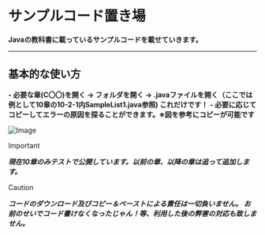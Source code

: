 # サンプルコード置き場
**Javaの教科書に載っているサンプルコードを載せていきます。**

---

## 基本的な使い方
**- 必要な章(C〇〇)を開く → フォルダを開く → .javaファイルを開く（ここでは例として10章の10-2-1内SampleList1.java参照) これだけです！**
**- 必要に応じてコピーしてエラーの原因を探ることができます。※図を参考にコピーが可能です**

![Image](https://github.com/user-attachments/assets/aa020eec-7d97-41ae-8c53-672eb49f51cf)

>[!important] 
>***現在10章のみテストで公開しています。以前の章、以降の章は追って追加します。***

>[!caution] 
>***コードのダウンロード及びコピー＆ペーストによる責任は一切負いません。
お前のせいでコード書けなくなったじゃん！等、利用した後の弊害の対応も致しません。***
